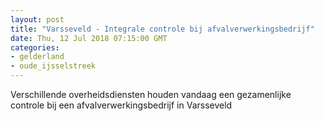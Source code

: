```yaml
---
layout: post
title: "Varsseveld - Integrale controle bij afvalverwerkingsbedrijf"
date: Thu, 12 Jul 2018 07:15:00 GMT
categories: 
- gelderland 
- oude_ijsselstreek 
---
```


Verschillende overheidsdiensten houden vandaag een gezamenlijke controle bij een afvalverwerkingsbedrijf in Varsseveld
